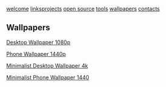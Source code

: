 [welcome](https://beangreen247.github.io/) [links](https://beangreen247.github.io/links)[projects](https://beangreen247.github.io/projects/) [open source](https://beangreen247.github.io/open-source/) [tools](https://beangreen247.github.io/tools/) [wallpapers](https://beangreen247.github.io/wallpaper/) [contacts](https://beangreen247.github.io/contacts/)

## Wallpapers

[Desktop Wallpaper 1080p](https://raw.githubusercontent.com/beangreen247.github.io/master/wallpaper/wallpaper.png)

[Phone Wallpaper 1440p](https://raw.githubusercontent.com/beangreen247.github.io/master/wallpaper/phone-wallpaper.jpg)

[Minimalist Desktop Wallpaper 4k](https://raw.githubusercontent.com/beangreen247.github.io/master/wallpaper/MINIMALIST_WALLPAPER-4K.png)

[Minimalist Phone Wallpaper 1440](https://raw.githubusercontent.com/beangreen247.github.io/master/wallpaper/MINIMALIST_PHONE_WALLPAPER.png)
